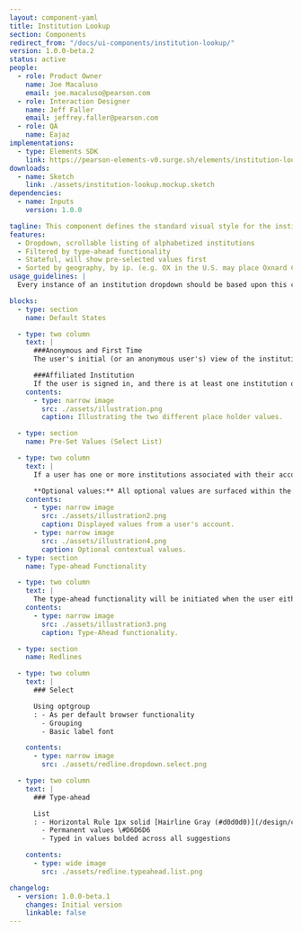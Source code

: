 ```yaml
---
layout: component-yaml
title: Institution Lookup
section: Components
redirect_from: "/docs/ui-components/institution-lookup/"
version: 1.0.0-beta.2
status: active
people:
  - role: Product Owner
    name: Joe Macaluso
    email: joe.macaluso@pearson.com
  - role: Interaction Designer
    name: Jeff Faller
    email: jeffrey.faller@pearson.com
  - role: QA
    name: Eajaz
implementations:
  - type: Elements SDK
    link: https://pearson-elements-v0.surge.sh/elements/institution-lookup/
downloads:
  - name: Sketch
    link: ./assets/institution-lookup.mockup.sketch
dependencies:
  - name: Inputs
    version: 1.0.0

tagline: This component defines the standard visual style for the institution lookup.
features:
  - Dropdown, scrollable listing of alphabetized institutions
  - Filtered by type-ahead functionality
  - Stateful, will show pre-selected values first
  - Sorted by geography, by ip. (e.g. OX in the U.S. may place Oxnard College high in the results, while in the U.K. it may place Oxford high.)
usage_guidelines: |
  Every instance of an institution dropdown should be based upon this component.

blocks:
  - type: section
    name: Default States

  - type: two column
    text: |
      ###Anonymous and First Time
      The user's initial (or an anonymous user's) view of the institution lookup will be a search field with the place holder text 'Institution or School'. This is also true if there are no values available, or none associated with an account.

      ###Affiliated Institution
      If the user is signed in, and there is at least one institution or school associated with the user's account, the control will then be displayed as a select box with the primary or only institution displayed as the default value.
    contents:
      - type: narrow image
        src: ./assets/illustration.png
        caption: Illustrating the two different place holder values.

  - type: section
    name: Pre-Set Values (Select List)

  - type: two column
    text: |
      If a user has one or more institutions associated with their account, these will be displayed in a traditional dropdown manner. The Primary institution will be indicated as per default browser select functionality.

      **Optional values:** All optional values are surfaced within the appropriate context. (i.e. There may be certain situations where a specific value does not make sense given the context of the control.) There is also an outstanding question regarding how the control affects the user's account.
    contents:
      - type: narrow image
        src: ./assets/illustration2.png
        caption: Displayed values from a user's account.
      - type: narrow image
        src: ./assets/illustration4.png
        caption: Optional contextual values.
  - type: section
    name: Type-ahead Functionality

  - type: two column
    text: |
      The type-ahead functionality will be initiated when the user either selects the field and begins typing, or if they select 'Search for an Institution or School' from the select dropdown. Either action will clear the select list values (minus the two static values: I am not affiliated with an institution or school. I do not see my institution or school.) and begin populating based upon the user's keyed in values.
    contents:
      - type: narrow image
        src: ./assets/illustration3.png
        caption: Type-Ahead functionality.

  - type: section
    name: Redlines

  - type: two column
    text: |
      ### Select

      Using optgroup
      : - As per default browser functionality
        - Grouping
        - Basic label font

    contents:
      - type: narrow image
        src: ./assets/redline.dropdown.select.png

  - type: two column
    text: |
      ### Type-ahead

      List
      : - Horizontal Rule 1px solid [Hairline Gray (#d0d0d0)](/design/c/colors/v1.0.1/#rd-hairline-gray-d0d0d0)
        - Permanent values \#D6D6D6
        - Typed in values bolded across all suggestions

    contents:
      - type: wide image
        src: ./assets/redline.typeahead.list.png

changelog:
  - version: 1.0.0-beta.1
    changes: Initial version
    linkable: false
---
```

